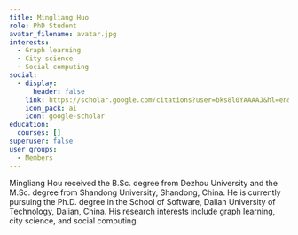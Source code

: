 ```yaml
---
title: Mingliang Huo
role: PhD Student
avatar_filename: avatar.jpg
interests:
  - Graph learning
  - City science
  - Social computing
social:
  - display:
      header: false
    link: https://scholar.google.com/citations?user=bks8l0YAAAAJ&hl=en&oi=sra
    icon_pack: ai
    icon: google-scholar
education:
  courses: []
superuser: false
user_groups:
  - Members
---
```

Mingliang Hou received the B.Sc. degree from Dezhou University and the M.Sc. degree from Shandong University, Shandong, China. He is currently pursuing the Ph.D. degree in the School of Software, Dalian University of Technology, Dalian, China. His research interests include graph learning, city science, and social computing.
